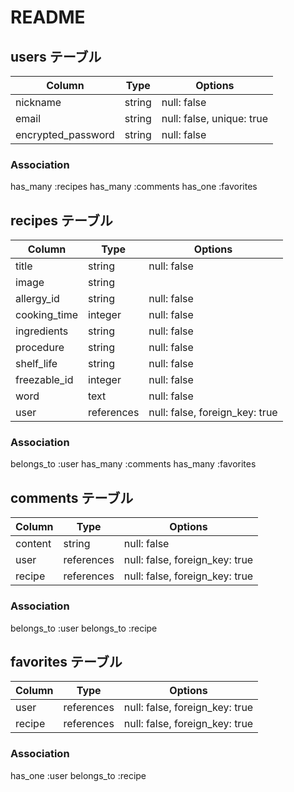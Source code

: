 # README


## users テーブル

|          Column        |    Type   |            Options             |
| ------------------     | --------- | ------------------------------ |
| nickname               | string    | null: false                    |
| email                  | string    | null: false,  unique: true     |
| encrypted_password     | string    | null: false                    |


### Association
has_many :recipes
has_many :comments
has_one  :favorites





## recipes テーブル

|          Column        |    Type    |            Options               |
| ---------------------  | ---------- | ------------------------------   |
| title                  | string     | null: false                      |
| image                  | string     |                                  |
| allergy_id             | string     | null: false                      |
| cooking_time           | integer    | null: false                      |
| ingredients            | string     | null: false                      |
| procedure              | string     | null: false                      |
| shelf_life             | string     | null: false                      |
| freezable_id           | integer    | null: false                      |
| word                   | text       | null: false                      |
| user                   | references | null: false,  foreign_key: true  |


### Association
belongs_to :user
has_many   :comments
has_many   :favorites






##  comments テーブル

|          Column         |    Type    |            Options               |
| ---------------------   | ---------  | ------------------------------   |
| content                 | string     | null: false                      |
| user                    | references | null: false,  foreign_key: true  |
| recipe                  | references | null: false,  foreign_key: true  |


### Association
belongs_to :user
belongs_to :recipe





## favorites テーブル

|       Column        |     Type      |              Options               |
| ------------------  | ------------- | ---------------------------------- |
| user                | references    | null: false,  foreign_key: true    |
| recipe              | references    | null: false,  foreign_key: true    |



### Association
has_one    :user
belongs_to :recipe